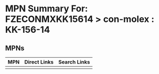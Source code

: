 



# MPN Summary For: FZECONMXKK15614 > con-molex : KK-156-14

## MPNs
  

|MPN|Direct Links|Search Links|
| :--- | :--- | :--- |
||||
